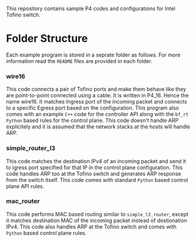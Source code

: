 This repository contains sample P4 codes and configurations for Intel Tofino switch.

# Folder Structure
Each example program is stored in a seprate folder as follows. For more information read the `README` files are provided in each folder.

### wire16 
This code connects a pair of Tofino ports and make them behave like they are point-to-point connected using a cable. It is written in P4_16. Hence the name wire16. It matches Ingress port of the incoming packet and connects to a specific Egress port based on the configuration. This program also comes with an example `C++` code for the controller API along with the `bf_rt` `Python` based rules for the control plane. This code doesn't handle ARP explicitely and it is assumed that the network stacks at the hosts will handle ARP.

### simple_router_l3
This code matches the destination IPv4 of an incoming packet and send it to igress port specified for that IP in the control plane configuration. This code handles ARP too at the Tofino switch and generates ARP response from the switch itself. This code comes with standard `Python` based control plane API rules.

### mac_router
This code performs MAC based routing similar to `simple_l3_router`, except it matches destination MAC of the incoming packet instead of destionation IPv4. This code also handles ARP at the Tofino switch and comes with `Python` based control plane rules.